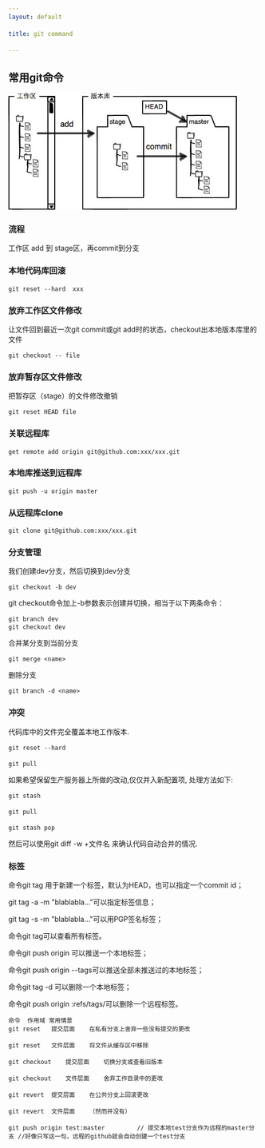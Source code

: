 ```yaml
---
layout: default

title: git command

---
```


## 常用git命令


![](https://github.com/garydai/garydai.github.com/raw/master/_posts/pic/git.jpeg)  

### 流程

工作区 add 到 stage区，再commit到分支

### 本地代码库回滚

	git reset --hard  xxx

### 放弃工作区文件修改 

让文件回到最近一次git commit或git add时的状态，checkout出本地版本库里的文件

	git checkout -- file

### 放弃暂存区文件修改

把暂存区（stage）的文件修改撤销

	git reset HEAD file

### 关联远程库

	get remote add origin git@github.com:xxx/xxx.git

### 本地库推送到远程库

	git push -u origin master

### 从远程库clone

	git clone git@github.com:xxx/xxx.git

### 分支管理 
我们创建dev分支，然后切换到dev分支

	git checkout -b dev

git checkout命令加上-b参数表示创建并切换，相当于以下两条命令：

	git branch dev
	git checkout dev

合并某分支到当前分支

	git merge <name>

删除分支

	git branch -d <name>

### 冲突

代码库中的文件完全覆盖本地工作版本. 

	git reset --hard

	git pull

如果希望保留生产服务器上所做的改动,仅仅并入新配置项, 处理方法如下:

	git stash

	git pull

	git stash pop

然后可以使用git diff -w +文件名 来确认代码自动合并的情况.

### 标签

命令git tag <name>用于新建一个标签，默认为HEAD，也可以指定一个commit id；

git tag -a <tagname> -m "blablabla..."可以指定标签信息；

git tag -s <tagname> -m "blablabla..."可以用PGP签名标签；

命令git tag可以查看所有标签。

	
命令git push origin <tagname>可以推送一个本地标签；

命令git push origin --tags可以推送全部未推送过的本地标签；

命令git tag -d <tagname>可以删除一个本地标签；

命令git push origin :refs/tags/<tagname>可以删除一个远程标签。



	命令	作用域	常用情景
	git reset	提交层面	在私有分支上舍弃一些没有提交的更改
	
	git reset	文件层面	将文件从缓存区中移除
	
	git checkout	提交层面	切换分支或查看旧版本
	
	git checkout	文件层面	舍弃工作目录中的更改
	
	git revert	提交层面	在公共分支上回滚更改
	
	git revert	文件层面	（然而并没有）

	git push origin test:master         // 提交本地test分支作为远程的master分支 //好像只写这一句，远程的github就会自动创建一个test分支